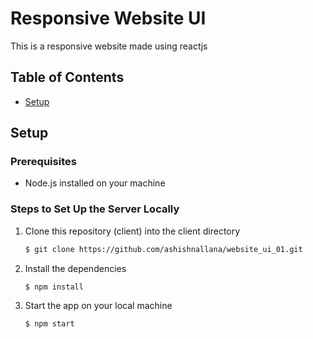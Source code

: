 # Responsive Website UI

This is a responsive website made using reactjs

## Table of Contents
- [Setup](#setup)

## Setup

### Prerequisites
- Node.js installed on your machine

### Steps to Set Up the Server Locally

1. Clone this repository (client) into the client directory
    ```bash
    $ git clone https://github.com/ashishnallana/website_ui_01.git
    ```

2. Install the dependencies
    ```bash
    $ npm install
    ```

3. Start the app on your local machine
    ```bash
    $ npm start
    ```
